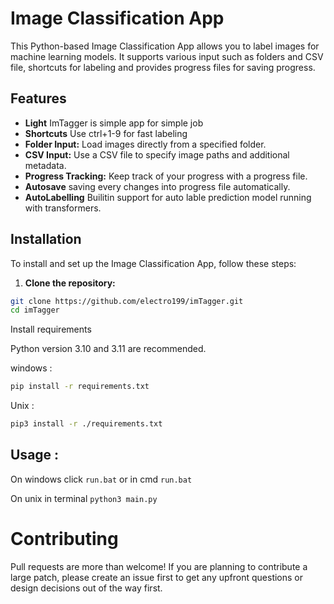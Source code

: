 # Image Classification App

This Python-based Image Classification App allows you to label images for machine learning models. It supports various input such as folders and CSV file, shortcuts for labeling and  provides progress files for saving progress.

## Features

- **Light** ImTagger is simple app for simple job
- **Shortcuts** Use ctrl+1-9 for fast labeling
- **Folder Input:** Load images directly from a specified folder.
- **CSV Input:** Use a CSV file to specify image paths and additional metadata.
- **Progress Tracking:** Keep track of your progress with a progress file.
- **Autosave** saving every changes into progress file automatically.
- **AutoLabelling** Builitin support for auto lable prediction model running with transformers.

## Installation

To install and set up the Image Classification App, follow these steps:

1. **Clone the repository:**
``` bash
git clone https://github.com/electro199/imTagger.git
cd imTagger
```


Install requirements

Python version 3.10 and 3.11 are recommended.

windows :
```bash
pip install -r requirements.txt
```
Unix :
```bash
pip3 install -r ./requirements.txt
```

## Usage :

On windows click `run.bat` or in cmd `run.bat`

On unix in terminal `python3 main.py`


# Contributing
Pull requests are more than welcome! If you are planning to contribute a large patch, please create an issue first to get any upfront questions or design decisions out of the way first.